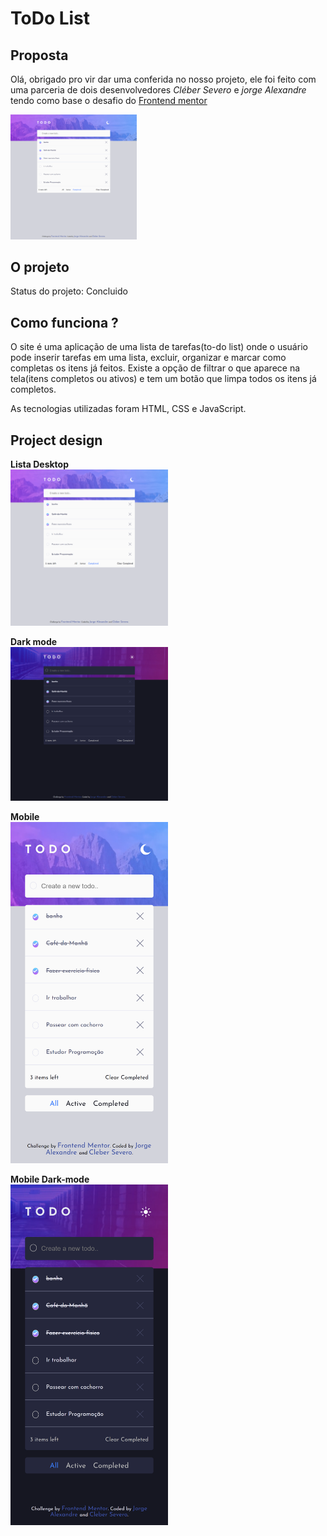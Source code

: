 # ToDo List

## Proposta
Olá, obrigado pro vir dar uma conferida no nosso projeto, ele foi feito com uma parceria de dois desenvolvedores *Cléber Severo* e *jorge Alexandre* tendo como base o desafio do [Frontend mentor](https://www.frontendmentor.io/)
 <br>

[<img width=40%% textAlign="center" src="./assets/images/screenshots/todoLight.png" alt="todo desktop">](https://cleber-severo.github.io/To-do-app/) <br>

## O projeto

Status do projeto: Concluido <br>


## Como funciona ?
O site é uma aplicação de uma lista de tarefas(to-do list) onde o usuário pode inserir tarefas em uma lista, excluir, organizar e marcar como completas os itens já feitos. Existe a opção de filtrar o que aparece na tela(itens completos ou ativos) e tem um botão que limpa todos os itens já completos.<br>

As tecnologias utilizadas foram HTML, CSS e JavaScript.<br>
## Project design

**Lista Desktop**<br>
 <img width=50% textAlign="center" src="./assets/images/screenshots/todoLight.png" alt="todo desktop">
 
 **Dark mode**<br>
 <img width=50% textAlign="center" src="./assets/images/screenshots/todoDark.png" alt="dark mode">
 
 **Mobile**<br>
 <img width=50% src="./assets/images/screenshots/todoMobileLight.png" alt="mobile">
   
 **Mobile Dark-mode**<br>
<img width=50% src="./assets/images/screenshots/todoMobile.png" alt="mobile dark-mode">
   